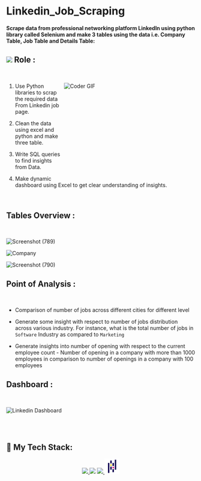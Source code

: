 # Linkedin_Job_Scraping
#### Scrape data from professional networking platform LinkedIn using python library called Selenium and make 3 tables using the data i.e. Company Table, Job Table and Details Table:
<h2>
  <img src="https://studio.code.org/v3/assets/94Dl-F9cvXgEbDXZzpCH57uMXtEkbaC4pJswu8WXriE/petshop_intro.gif" width="50"> Role :
</h2>
<br>
<p><img align="right" alt="Coder GIF" height=250 width=350 src="https://cdn.dribbble.com/users/1162077/screenshots/3848914/programmer.gif"/></p>

1. Use Python libraries to scrap the required data From Linkedin job page.

2. Clean the data using excel and python and make three table.

3. Write SQL queries to find insights from Data.

4. Make dynamic dashboard using Excel to get clear understanding of insights.

<br>

<h2>
  Tables Overview :
</h2>
<br>

![Screenshot (789)](https://user-images.githubusercontent.com/97454705/193264893-ab4bf46f-5633-4ad1-8ff0-7df2f530ff72.png)
<br>


![Company](https://user-images.githubusercontent.com/97454705/193264836-9079457e-168a-4695-b43a-46a190a13ea0.png)
<br>


![Screenshot (790)](https://user-images.githubusercontent.com/97454705/193264975-bfce3a35-6aca-4821-ba08-d248fb0c8218.png)
<br>

<h2>
  Point of Analysis :
</h2>
<br>

- Comparison of number of jobs across different cities for different level

- Generate some insight with respect to number of jobs distribution across various industry. For instance, what is the total number of jobs in `Software` Industry as compared to `Marketing`

- Generate insights into number of opening with respect to the current employee count - Number of opening in a company with more than 1000 employees in comparison to number of openings in a company with 100 employees

<h2>
  Dashboard :
</h2>
<br>

![Linkedin Dashboard](https://user-images.githubusercontent.com/111438671/193406869-a2e83a28-225d-4df1-ac4b-47b92138c455.png)

<br>

<br>
<h2>
🚀 My Tech Stack:
</h2>
<p align="center" dir="auto">  
    <a href="https://www.python.org" rel="nofollow"> <img src="https://camo.githubusercontent.com/24303cd2424a9a9c092cb6f3108ae66c45d827c3bb8cac57c93c1831c058e43f/68747470733a2f2f696d672e69636f6e73382e636f6d2f636f6c6f722f34382f3030303030302f707974686f6e2e706e67" data-canonical-src="https://img.icons8.com/color/48/000000/python.png" style="max-width: 100%;"> </a> 
    <a href="https://www.microsoft.com/en-in/sql-server/sql-server-downloads" rel="nofollow"> <img src="https://camo.githubusercontent.com/0795475ab521318b4426f7f9830c96d246fd15acd98350cf750dfa0bf3b41848/68747470733a2f2f696d672e69636f6e73382e636f6d2f636f6c6f722f34382f3030303030302f6d6963726f736f66742d73716c2d7365727665722e706e67" data-canonical-src="https://img.icons8.com/color/48/000000/microsoft-sql-server.png" style="max-width: 100%;"></a>
    <a href="https://www.microsoft.com/en-in/microsoft-365/excel" rel="nofollow"><img src="https://camo.githubusercontent.com/6210c820aedc56cac0ff68310216858a28e267c72fbdc89700167caafe3606f6/68747470733a2f2f696d672e69636f6e73382e636f6d2f666c75656e63792f34382f3030303030302f6d6963726f736f66742d657863656c2d323031392e706e67" data-canonical-src="https://img.icons8.com/fluency/48/000000/microsoft-excel-2019.png" style="max-width: 100%;"> </a>
    <a href="https://pandas.pydata.org/" rel="nofollow"> <img src="https://raw.githubusercontent.com/devicons/devicon/2ae2a900d2f041da66e950e4d48052658d850630/icons/pandas/pandas-original.svg" alt="pandas" width="40" height="40" style="max-width: 100%;"> </a> 
<br>
